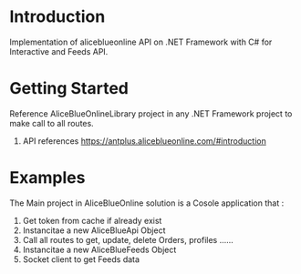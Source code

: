 # Introduction 
Implementation of aliceblueonline API on .NET Framework with C# for Interactive and Feeds API.

# Getting Started
Reference AliceBlueOnlineLibrary project in any .NET Framework project to make call to all routes.
1.	API references
https://antplus.aliceblueonline.com/#introduction

# Examples
The Main project in AliceBlueOnline solution is a Cosole application that : 
1. Get token from cache if already exist
2. Instancitae a new AliceBlueApi Object
3. Call all routes to get, update, delete Orders, profiles ......
4. Instancitae a new AliceBlueFeeds Object
5. Socket client to get Feeds data
